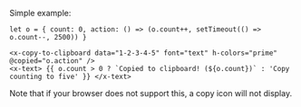 
Simple example:

```vue
let o = { count: 0, action: () => (o.count++, setTimeout(() => o.count--, 2500)) }

<x-copy-to-clipboard data="1-2-3-4-5" font="text" h-colors="prime" @copied="o.action" />
<x-text> {{ o.count > 0 ? `Copied to clipboard! (${o.count})` : 'Copy counting to five' }} </x-text>
```

Note that if your browser does not support this, a copy icon will not display.
